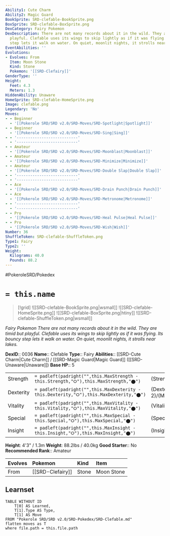 ```yaml
---
Ability1: Cute Charm
Ability2: Magic Guard
BookSprite: SRD-clefable-BookSprite.png
BoxSprite: SRD-clefable-BoxSprite.png
DexCategory: Fairy Pokemon
DexDescription: There are not many records about it in the wild. They are timid but
  playful. Clefable uses its wings to skip lightly as if it was flying. Its bouncy
  step lets it walk on water. On quiet, moonlit nights, it strolls near lakes.
EventAbilities: ''
Evolutions:
- Evolves: From
  Item: Moon Stone
  Kind: Stone
  Pokemon: '[[SRD-Clefairy]]'
GenderType: ''
Height:
  Feet: 4.3
  Meters: 1.3
HiddenAbility: Unaware
HomeSprite: SRD-clefable-HomeSprite.png
Image: clefable.png
Legendary: 'No'
Moves:
- - Beginner
  - '[[Pokerole SRD/SRD v2.0/SRD-Moves/SRD-Spotlight|Spotlight]]'
- - Beginner
  - '[[Pokerole SRD/SRD v2.0/SRD-Moves/SRD-Sing|Sing]]'
- - '---------------------------'
  - '---------------------------'
- - Amateur
  - '[[Pokerole SRD/SRD v2.0/SRD-Moves/SRD-Moonblast|Moonblast]]'
- - Amateur
  - '[[Pokerole SRD/SRD v2.0/SRD-Moves/SRD-Minimize|Minimize]]'
- - Amateur
  - '[[Pokerole SRD/SRD v2.0/SRD-Moves/SRD-Double Slap|Double Slap]]'
- - '---------------------------'
  - '---------------------------'
- - Ace
  - '[[Pokerole SRD/SRD v2.0/SRD-Moves/SRD-Drain Punch|Drain Punch]]'
- - Ace
  - '[[Pokerole SRD/SRD v2.0/SRD-Moves/SRD-Metronome|Metronome]]'
- - '---------------------------'
  - '---------------------------'
- - Pro
  - '[[Pokerole SRD/SRD v2.0/SRD-Moves/SRD-Heal Pulse|Heal Pulse]]'
- - Pro
  - '[[Pokerole SRD/SRD v2.0/SRD-Moves/SRD-Wish|Wish]]'
Number: 36
ShuffleToken: SRD-clefable-ShuffleToken.png
Type1: Fairy
Type2: ''
Weight:
  Kilograms: 40.0
  Pounds: 88.2
---
```


#PokeroleSRD/Pokedex

# `= this.name`

> [!grid]
> ![[SRD-clefable-BookSprite.png|wsmall]]
> ![[SRD-clefable-HomeSprite.png]]
> ![[SRD-clefable-BoxSprite.png|htiny]]
> ![[SRD-clefable-ShuffleToken.png|wsmall]]


*Fairy Pokemon*
*There are not many records about it in the wild. They are timid but playful. Clefable uses its wings to skip lightly as if it was flying. Its bouncy step lets it walk on water. On quiet, moonlit nights, it strolls near lakes.*

**DexID**:: 0036
**Name**:: Clefable
**Type**:: Fairy
**Abilities**:: [[SRD-Cute Charm|Cute Charm]] / [[SRD-Magic Guard|Magic Guard]] ([[SRD-Unaware|Unaware]])
**Base HP**:: 5

|           |                                                                                        |                                          |
| --------- | -------------------------------------------------------------------------------------- | ---------------------------------------- |
| Strength  | `= padleft(padright("",this.MaxStrength - this.Strength,"⭘"),this.MaxStrength,"⬤")`    | (Strength::2)/(MaxStrength::5)   |
| Dexterity | `= padleft(padright("",this.MaxDexterity - this.Dexterity,"⭘"),this.MaxDexterity,"⬤")` | (Dexterity:: 2)/(MaxDexterity::4) |
| Vitality  | `= padleft(padright("",this.MaxVitality - this.Vitality,"⭘"),this.MaxVitality,"⬤")`    | (Vitality::2)/(MaxVitality::5)   |
| Special   | `= padleft(padright("",this.MaxSpecial - this.Special,"⭘"),this.MaxSpecial,"⬤")`       | (Special::3)/(MaxSpecial::6)     |
| Insight   | `= padleft(padright("",this.MaxInsight - this.Insight,"⭘"),this.MaxInsight,"⬤")`       | (Insight::2)/(MaxInsight::5)     |

**Height**: 4'3" / 1.3m
**Weight**: 88.2lbs / 40.0kg
**Good Starter**:: No
**Recommended Rank**:: Amateur

| Evolves   | Pokemon          | Kind   | Item       |
|:----------|:-----------------|:-------|:-----------|
| From      | [[SRD-Clefairy]] | Stone  | Moon Stone |

## Learnset

```dataview
TABLE WITHOUT ID
    T[0] AS Learned,
    T[1].Type AS Type,
    T[1] AS Move
FROM "Pokerole SRD/SRD v2.0/SRD-Pokedex/SRD-Clefable.md"
flatten moves as T
where file.path = this.file.path
```
